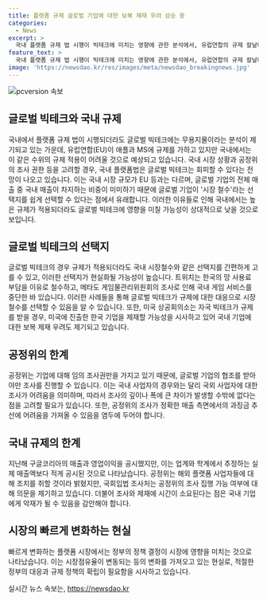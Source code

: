 ```yaml
---
title: 플랫폼 규제 글로벌 기업에 대한 보복 제재 우려 상승 중
categories:
  - News
excerpt: >
  국내 플랫폼 규제 법 시행이 빅테크에 미치는 영향에 관한 분석에서, 유럽연합의 규제 칼날에 비해 국내 규제의 한계와 미미한 시장 점유율 등이 중요한 이슈로 부각되고 있다. 글로벌 기업은 시장 철수를 선택할 수 있으며, 국내 기업에 대한 보복 제재 우려도 제기되고 있다. 또한, 공정위의 조사 한계와 국내 기업에 악영향을 미칠 수 있는 정책 결정의 중요성에 대한 우려가 제기되고 있다.
feature_text: >
  국내 플랫폼 규제 법 시행이 빅테크에 미치는 영향에 관한 분석에서, 유럽연합의 규제 칼날에 비해 국내 규제의 한계와 미미한 시장 점유율 등이 중요한 이슈로 부각되고 있다. 글로벌 기업은 시장 철수를 선택할 수 있으며, 국내 기업에 대한 보복 제재 우려도 제기되고 있다. 또한, 공정위의 조사 한계와 국내 기업에 악영향을 미칠 수 있는 정책 결정의 중요성에 대한 우려가 제기되고 있다.
image: 'https://newsdao.kr/res/images/meta/newsdao_breakingnews.jpg'
---
```


<p><img src="https://newsdao.kr/res/images/meta/newsdao_breakingnews.jpg" alt="pcversion 속보" /></p>

<h2 data-ke-size="size26">글로벌 빅테크와 국내 규제</h2>

<p data-ke-size="size16">국내에서 플랫폼 규제 법이 시행되더라도 글로벌 빅테크에는 무용지물이라는 분석이 제기되고 있는 가운데, 유럽연합(EU)이 애플과 MS에 규제를 가하고 있지만 국내에서는 이 같은 수위의 규제 적용이 어려울 것으로 예상되고 있습니다. 국내 시장 상황과 공정위의 조사 권한 등을 고려할 경우, 국내 플랫폼법은 글로벌 빅테크는 회피할 수 있다는 전망이 나오고 있습니다. 이는 국내 시장 규모가 EU 등과는 다르며, 글로벌 기업의 전체 매출 중 국내 매출이 차지하는 비중이 미미하기 때문에 글로벌 기업이 '시장 철수'라는 선택지를 쉽게 선택할 수 있다는 점에서 유래합니다. 이러한 이유들로 인해 국내에서는 높은 규제가 적용되더라도 글로벌 빅테크에 영향을 미칠 가능성이 상대적으로 낮을 것으로 보입니다. </p>

<h2 data-ke-size="size26">글로벌 빅테크의 선택지</h2>

<p data-ke-size="size16">글로벌 빅테크의 경우 규제가 적용되더라도 국내 시장철수와 같은 선택지를 간편하게 고를 수 있고, 이러한 선택지가 현실화될 가능성이 높습니다. 트위치는 한국의 망 사용료 부담을 이유로 철수하고, 메타도 게임물관리위원회의 조사로 인해 국내 게임 서비스를 중단한 바 있습니다. 이러한 사례들을 통해 글로벌 빅테크가 규제에 대한 대응으로 시장 철수를 선택할 수 있음을 알 수 있습니다. 또한, 미국 상공회의소는 자국 빅테크가 규제를 받을 경우, 미국에 진출한 한국 기업을 제재할 가능성을 시사하고 있어 국내 기업에 대한 보복 제재 우려도 제기되고 있습니다.</p>

<h2 data-ke-size="size26">공정위의 한계</h2>

<p data-ke-size="size16">공정위는 기업에 대해 임의 조사권만을 가지고 있기 때문에, 글로벌 기업의 협조를 받아야만 조사를 진행할 수 있습니다. 이는 국내 사업자의 경우와는 달리 국외 사업자에 대한 조사가 어려움을 의미하며, 따라서 조사의 깊이나 폭에 큰 차이가 발생할 수밖에 없다는 점을 고려할 필요가 있습니다. 또한, 공정위의 조사가 정확한 매출 측면에서의 과징금 추산에 어려움을 가져올 수 있음을 염두에 두어야 합니다.</p>

<h2 data-ke-size="size26">국내 규제의 한계</h2>

<p data-ke-size="size16">지난해 구글코리아의 매출과 영업이익을 공시했지만, 이는 업계와 학계에서 추정하는 실제 매출액보다 적게 공시된 것으로 나타났습니다. 공정위는 해외 플랫폼 사업자들에 대해 조치를 취할 것이라 밝혔지만, 국회입법 조사처는 공정위의 조사 집행 가능 여부에 대해 의문을 제기하고 있습니다. 더불어 조사와 제재에 시간이 소요된다는 점은 국내 기업에게 악재가 될 수 있음을 감안해야 합니다.</p>

<h2 data-ke-size="size26">시장의 빠르게 변화하는 현실</h2>

<p data-ke-size="size16">빠르게 변화하는 플랫폼 시장에서는 정부의 정책 결정이 시장에 영향을 미치는 것으로 나타났습니다. 이는 시장점유율이 변동되는 등의 변화를 가져오고 있는 현실로, 적절한 정부의 대응과 규제 정책의 확립이 필요함을 시사하고 있습니다.</p>
실시간 뉴스 속보는, <a href="https://newsdao.kr" rel="dofollow">https://newsdao.kr</a>


